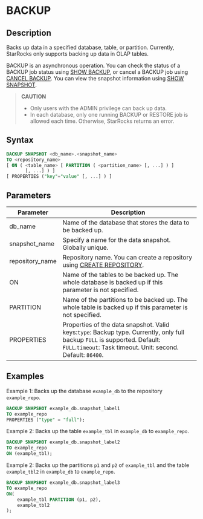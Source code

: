# BACKUP

## Description

Backs up data in a specified database, table, or partition. Currently, StarRocks only supports backing up data in OLAP tables.

BACKUP is an asynchronous operation. You can check the status of a BACKUP job status using [SHOW BACKUP](../data-manipulation/SHOW%20BACKUP.md), or cancel a BACKUP job using [CANCEL BACKUP](../data-definition/CANCEL%20BACKUP.md). You can view the snapshot information using [SHOW SNAPSHOT](../data-manipulation/SHOW%20SNAPSHOT.md).

> **CAUTION**
>
> - Only users with the ADMIN privilege can back up data.
> - In each database, only one running BACKUP or RESTORE job is allowed each time. Otherwise, StarRocks returns an error.

## Syntax

```SQL
BACKUP SNAPSHOT <db_name>.<snapshot_name>
TO <repository_name>
[ ON ( <table_name> [ PARTITION ( <partition_name> [, ...] ) ]
       [, ...] ) ]
[ PROPERTIES ("key"="value" [, ...] ) ]
```

## Parameters

| **Parameter**   | **Description**                                              |
| --------------- | ------------------------------------------------------------ |
| db_name         | Name of the database that stores the data to be backed up.   |
| snapshot_name   | Specify a name for the data snapshot. Globally unique.       |
| repository_name | Repository name. You can create a repository using [CREATE REPOSITORY](../data-definition/CREATE%20REPOSITORY.md). |
| ON              | Name of the tables to be backed up. The whole database is backed up if this parameter is not specified. |
| PARTITION       | Name of the partitions to be backed up. The whole table is backed up if this parameter is not specified. |
| PROPERTIES      | Properties of the data snapshot. Valid keys:`type`: Backup type. Currently, only full backup `FULL` is supported. Default: `FULL`.`timeout`: Task timeout. Unit: second. Default: `86400`. |

## Examples

Example 1: Backs up the database `example_db` to the repository `example_repo`.

```SQL
BACKUP SNAPSHOT example_db.snapshot_label1
TO example_repo
PROPERTIES ("type" = "full");
```

Example 2: Backs up the table `example_tbl` in `example_db` to `example_repo`.

```SQL
BACKUP SNAPSHOT example_db.snapshot_label2
TO example_repo
ON (example_tbl);
```

Example 2: Backs up the partitions `p1` and `p2` of `example_tbl` and the table `example_tbl2` in `example_db` to `example_repo`.

```SQL
BACKUP SNAPSHOT example_db.snapshot_label3
TO example_repo
ON(
    example_tbl PARTITION (p1, p2),
    example_tbl2
);
```
